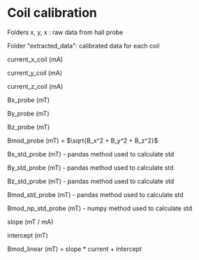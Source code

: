 # Coil calibration

Folders x, y, x : raw data from hall probe

Folder "extracted_data": calibrated data for each coil

current_x_coil (mA) 

current_y_coil (mA) 

current_z_coil (mA) 

Bx_probe (mT) 

By_probe (mT) 

Bz_probe (mT) 

Bmod_probe (mT) = 	$\sqrt{B_x^2 + B_y^2 + B_z^2}$

Bx_std_probe (mT)  - pandas method used to calculate std

By_std_probe (mT)  - pandas method used to calculate std

Bz_std_probe (mT)  - pandas method used to calculate std

Bmod_std_probe (mT) - pandas method used to calculate std

Bmod_np_std_probe (mT) - numpy method used to calculate std

slope (mT  / mA)

intercept (mT) 

Bmod_linear (mT) = slope * current + intercept

